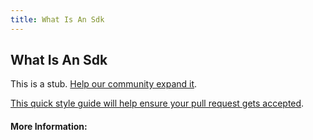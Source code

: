 ```yaml
---
title: What Is An Sdk
---
```


## What Is An Sdk

This is a stub. [Help our community expand it](https://github.com/freecodecamp/guides/tree/master/src/pages/articles/computer-science/what-is-an-sdk/index.md).

[This quick style guide will help ensure your pull request gets accepted](https://github.com/freeCodeCamp/guides/blob/master/README.md).

<!-- The article goes here, in GitHub-flavored Markdown. Feel free to add YouTube videos, images, and CodePen/JSBin embeds  -->

#### More Information:
<!-- Please add any articles you think might be helpful to read before writing the article -->


